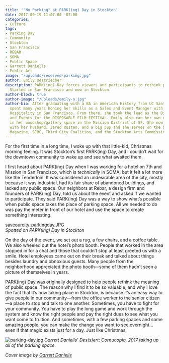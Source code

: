 ```yaml
---
title: '"No Parking" at PARK(ing) Day in Stockton'
date: 2017-09-19 11:07:00 -07:00
categories:
- Culture
tags:
- Parking Day
- Community
- Stockton
- San Francisco
- REBAR
- SOMA
- Public Space
- Garrett Daniells
- Public Art
image: "/uploads/reserved-parking.jpg"
author: Emily Oestriecher
description: PARK(ing) Day forces viewers and participants to rethink public spaces.
  Started in San Francisco and now in Stockton.
author-block: true
author-image: "/uploads/emily-o.jpg"
author-bio: After graduating with a BA in American History from UC Santa Cruz, Emily
  spent many years honing her skills as a Sales and Event Manager with Joie de Vivre
  Hospitality in San Francisco. From there, she took the lead as the Director of Marketing
  and Events for the DISPOSABLE FILM FESTIVAL. Emily also ran her own event business
  in her woodshop/gallery space in the Mission District of SF. She now lives in Stockton
  with her husband, Jared Rusten, and a big pup and she serves on the board for Placeholder
  Magazine, SJBC, Third City Coalition, and the Stockton Arts Commission.
---
```


For the first time in a long time, I woke up with that little-kid, Christmas morning feeling. It was Stockton’s first PARK(ing) Day, and I couldn’t wait for the downtown community to wake up and see what awaited them.  

I first heard about PARK(ing) Day when I was working for a hotel on 7th and Mission in San Francisco, which is *technically* in SOMA, but it felt a lot more like the Tenderloin. It was considered an undesirable area of the city, mostly because it was industrial, had its fair share of abandoned buildings, and lacked any public space. Our neighbors at Rebar, a design firm and founders of PARK(ing) Day, told us about the event and asked if we wanted to participate. They said PARK(ing) Day was a way to show what’s possible when public space takes the place of parking space. All we needed to do was pay the meter in front of our hotel and use the space to create something interesting. 

[saveourcity-parkingday.JPG](/uploads/saveourcity-parkingday.JPG)   
_Spotted on PARK(ing) Day in Stockton_

On the day of the event, we set out a rug, a few chairs, and a coffee table. We also wheeled out the hotel’s photo booth. People that worked in the area stopped in for a chat and those that couldn’t stop at least greeted us with a smile. Hotel employees came out on their break and talked about things besides laundry and obnoxious guests. Many people from the neighborhood appreciated the photo booth—some of them hadn’t seen a picture of themselves in years. 

PARK(ing) Day was originally designed to help people rethink the meaning of public space. The reason why I find it to be so valuable, and why I love the fact that it’s now taking place in Stockton, is because it’s an easy way to give people in our community—from the office worker to the senior citizen—a place to stop and talk to one another. Sometimes, you have to fight for your community. You have to play the long game and work through the system and know the right people and pay the right dues to see what you want come to fruition. And sometimes, with a few parking spaces and some amazing people, you can make the change you want to see overnight… even if that magic exists just for a day. Just like Christmas.

![parking-day.jpg](/uploads/parking-day.jpg)
_Garrett Daniells' Des(s)ert: Cornucopia, 2017 taking up all of the parking space._

_Cover image by [Garrett Daniells](https://www.instagram.com/sonofasignman/)_